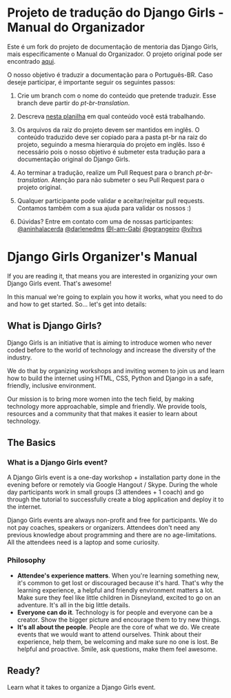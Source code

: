 # Projeto de tradução do Django Girls - Manual do Organizador

Este é um fork do projeto de documentação de mentoria das Django Girls, mais especificamente o Manual do Organizador.
O projeto original pode ser encontrado [aqui](https://github.com/DjangoGirls/organizer-manual).

O nosso objetivo é traduzir a documentação para o Português-BR. Caso deseje participar, é importante seguir os seguintes passos:

1. Crie um branch com o nome do conteúdo que pretende traduzir. Esse branch deve partir do _pt-br-translation_.

2. Descreva [nesta planilha](https://docs.google.com/spreadsheets/d/1oCe_Rgaxr-kSq5tfjY1BlZ52XR1jM5opfteyFSE8pbk/edit#gid=0) em qual conteúdo você está trabalhando.

3. Os arquivos da raiz do projeto devem ser mantidos em inglês. O conteúdo traduzido deve ser copiado para a pasta pt-br na raiz do projeto, seguindo a mesma hierarquia do projeto em inglês. Isso é necessário pois o nosso objetivo é submeter esta tradução para a documentação original do Django Girls.

4. Ao terminar a tradução, realize um Pull Request para o branch _pt-br-translation_. Atenção para não submeter o seu Pull Request para o projeto original. 

5. Qualquer participante pode validar e aceitar/rejeitar pull requests. Contamos também com a sua ajuda para validar os nossos :)

6. Dúvidas? Entre em contato com uma de nossas participantes:
	[@aninhalacerda](https://github.com/aninhalacerda)
	[@darlenedms](https://github.com/darlenedms)
	[@I-am-Gabi](https://github.com/I-am-Gabi)
	[@pgrangeiro](https://github.com/pgrangeiro)
	[@vihvs](https://github.com/vihvs)


# Django Girls Organizer's Manual

If you are reading it, that means you are interested in organizing your own Django Girls event. That's awesome!

In this manual we're going to explain you how it works, what you need to do and how to get started. So... let's get into details:

## What is Django Girls?

Django Girls is an initiative that is aiming to introduce women who never coded before to the world of technology and increase the diversity of the industry.

We do that by organizing workshops and inviting women to join us and learn how to build the internet using HTML, CSS, Python and Django in a safe, friendly, inclusive environment.

Our mission is to bring more women into the tech field, by making technology more approachable, simple and friendly. We provide tools, resources and a community that that makes it easier to learn about technology.

## The Basics

### What is a Django Girls event?

A Django Girls event is a one-day workshop + installation party done in the evening before or remotely via Google Hangout / Skype. During the whole day participants work in small groups (3 attendees + 1 coach) and go through the tutorial to successfully create a blog application and deploy it to the internet.

Django Girls events are always non-profit and free for participants. We do not pay coaches, speakers or organizers. Attendees don't need any previous knowledge about programming and there are no age-limitations. All the attendees need is a laptop and some curiosity.

### Philosophy

- __Attendee's experience matters__. When you're learning something new, it's common to get lost or discouraged because it's hard. That's why the learning experience, a helpful and friendly environment matters a lot. Make sure they feel like little children in Disneyland, excited to go on an adventure. It's all in the big little details.
- __Everyone can do it__. Technology is for people and everyone can be a creator. Show the bigger picture and encourage them to try new things.
- __It's all about the people__. People are the core of what we do. We create events that we would want to attend ourselves. Think about their experience, help them, be welcoming and make sure no one is lost. Be helpful and proactive. Smile, ask questions, make them feel awesome.

## Ready?

Learn what it takes to organize a Django Girls event.


